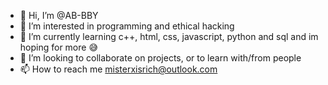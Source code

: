 - 👋 Hi, I’m @AB-BBY
- 👀 I’m interested in programming and ethical hacking
- 🌱 I’m currently learning c++, html, css, javascript, python and sql and im hoping for more 😅
- 💞️ I’m looking to collaborate on projects, or to learn with/from people 
- 📫 How to reach me misterxisrich@outlook.com

<!---
AB-BBY/AB-BBY is a ✨ special ✨ repository because its `README.md` (this file) appears on your GitHub profile.
You can click the Preview link to take a look at your changes.
--->
